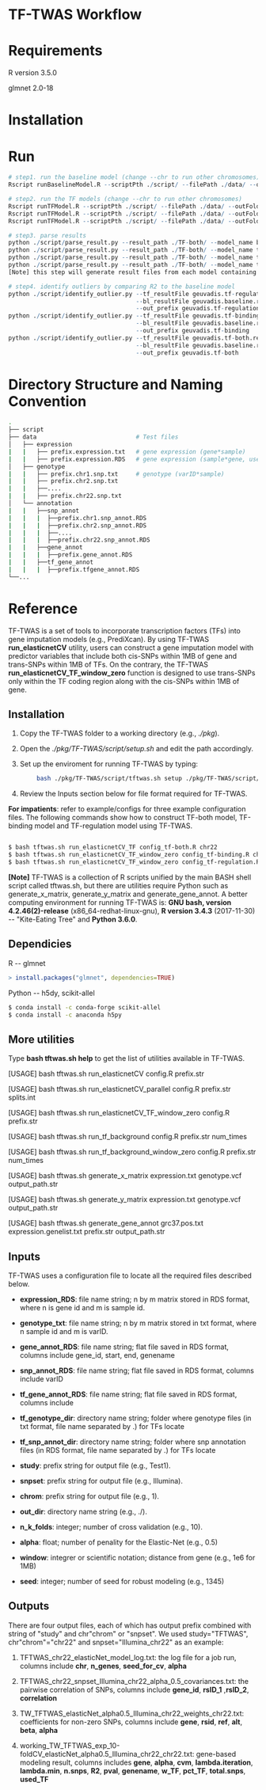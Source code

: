 # TF-TWAS Workflow 


# Requirements

R version 3.5.0

glmnet 2.0-18

# Installation

# Run 

```R
# step1. run the baseline model (change --chr to run other chromosomes)
Rscript runBaselineModel.R --scriptPth ./script/ --filePath ./data/ --outFolder ./ --chr 22

# step2. run the TF models (change --chr to run other chromosomes)
Rscript runTFModel.R --scriptPth ./script/ --filePath ./data/ --outFolder ./TF-regulation/ --chr 22 --model tf-regulation
Rscript runTFModel.R --scriptPth ./script/ --filePath ./data/ --outFolder ./TF-binding/ --chr 22 --model tf-binding
Rscript runTFModel.R --scriptPth ./script/ --filePath ./data/ --outFolder ./TF-both/ --chr 22 --model tf-both

# step3. parse results
python ./script/parse_result.py --result_path ./TF-both/ --model_name baseline --out_prefix geuvadis
python ./script/parse_result.py --result_path ./TF-both/ --model_name tf-regulation --out_prefix geuvadis
python ./script/parse_result.py --result_path ./TF-both/ --model_name tf-binding --out_prefix geuvadis
python ./script/parse_result.py --result_path ./TF-both/ --model_name tf-both --out_prefix geuvadis
[Note] this step will generate result files from each model containing modeling result of chr1-chr22 (which is the output of step1.)

# step4. identify outliers by comparing R2 to the baseline model 
python ./script/identify_outlier.py --tf_resultFile geuvadis.tf-regulation.result.txt \\
                                    --bl_resultFile geuvadis.baseline.result.txt \\
                                    --out_prefix geuvadis.tf-regulation
python ./script/identify_outlier.py --tf_resultFile geuvadis.tf-binding.result.txt \\
                                    --bl_resultFile geuvadis.baseline.result.txt \\
                                    --out_prefix geuvadis.tf-binding
python ./script/identify_outlier.py --tf_resultFile geuvadis.tf-both.result.txt \\
                                    --bl_resultFile geuvadis.baseline.result.txt \\ 
                                    --out_prefix geuvadis.tf-both
```
# Directory Structure and Naming Convention

```bash
.
├── script
├── data                            # Test files
│   ├── expression          
|   |   ├── prefix.expression.txt   # gene expression (gene*sample) 
|   |   ├── prefix.expression.RDS   # gene expression (sample*gene, use to convert RDS)
│   ├── genotype
|   |   ├── prefix.chr1.snp.txt     # genotype (varID*sample)
|   |   ├── prefix.chr2.snp.txt
|   |   ├──....
|   |   ├── prefix.chr22.snp.txt
│   └── annotation
|   |   ├──snp_annot
|   |   |  ├──prefix.chr1.snp_annot.RDS
|   |   |  ├──prefix.chr2.snp_annot.RDS
|   |   |  ├──....
|   |   |  ├──prefix.chr22.snp_annot.RDS
|   |   ├──gene_annot
|   |   |  ├──prefix.gene_annot.RDS
|   |   ├──tf_gene_annot
|   |   |  ├──prefix.tfgene_annot.RDS
└──...
```

# Reference


TF-TWAS is a set of tools to incorporate transcription factors (TFs) into gene imputation models (e.g., PrediXcan). By using TF-TWAS __run_elasticnetCV__ utility, users can construct a gene imputation model with predictor variables that include both cis-SNPs within 1MB of gene and trans-SNPs within 1MB of TFs. On the contrary, the TF-TWAS __run_elasticnetCV_TF_window_zero__ function is designed to use trans-SNPs only within the TF coding region along with the cis-SNPs within 1MB of gene.

## Installation

1. Copy the TF-TWAS folder to a working directory (e.g., _./pkg_).

2. Open the _./pkg/TF-TWAS/script/setup.sh_ and edit the path accordingly. 

3. Set up the enviroment for running TF-TWAS by typing:
```bash 
        bash ./pkg/TF-TWAS/script/tftwas.sh setup ./pkg/TF-TWAS/script/setup.sh
```
4. Review the Inputs section below for file format required for TF-TWAS. 

__For impatients__: refer to example/configs for three example configuration files. The following commands show how to construct TF-both model, TF-binding model and TF-regulation model using TF-TWAS.

```bash

$ bash tftwas.sh run_elasticnetCV_TF config_tf-both.R chr22
$ bash tftwas.sh run_elasticnetCV_TF_window_zero config_tf-binding.R chr22
$ bash tftwas.sh run_elasticnetCV_TF_window_zero config_tf-regulation.R chr22

```


__[Note]__
TF-TWAS is a collection of R scripts unified by the main BASH shell script called tftwas.sh, but there are utilities require Python such as generate_x_matrix, generate_y_matrix and generate_gene_annot. A better computing environment for running TF-TWAS is: __GNU bash, version 4.2.46(2)-release__ (x86_64-redhat-linux-gnu), __R version 3.4.3__ (2017-11-30) -- "Kite-Eating Tree" and __Python 3.6.0__.

## Dependicies

R -- glmnet

```R
> install.packages("glmnet", dependencies=TRUE)
```
Python -- h5dy, scikit-allel

```bash
$ conda install -c conda-forge scikit-allel
$ conda install -c anaconda h5py 
```

## More utilities

Type __bash tftwas.sh help__ to get the list of utilities available in TF-TWAS.

[USAGE] bash tftwas.sh run_elasticnetCV config.R prefix.str

[USAGE] bash tftwas.sh run_elasticnetCV_parallel config.R prefix.str splits.int

[USAGE] bash tftwas.sh run_elasticnetCV_TF_window_zero config.R prefix.str

[USAGE] bash tftwas.sh run_tf_background config.R prefix.str num_times

[USAGE] bash tftwas.sh run_tf_background_window_zero config.R prefix.str num_times

[USAGE] bash tftwas.sh generate_x_matrix expression.txt genotype.vcf output_path.str

[USAGE] bash tftwas.sh generate_y_matrix expression.txt genotype.vcf output_path.str

[USAGE] bash tftwas.sh generate_gene_annot grc37.pos.txt expression.genelist.txt prefix.str output_path.str


## Inputs

TF-TWAS uses a configuration file to locate all the required files described below. 

* __expression_RDS__: file name string; n by m matrix stored in RDS format, where n is gene id and m is sample id.

* __genotype_txt__: file name string; n by m matrix stored in txt format, where n sample id and m is varID.

* __gene_annot_RDS__: file name string; flat file saved in RDS format, columns include gene_id, start, end, genename

* __snp_annot_RDS__: file name string; flat file saved in RDS format, columns include varID

* __tf_gene_annot_RDS__: file name string; flat file saved in RDS format, columns include 

* __tf_genotype_dir__: directory name string; folder where genotype files (in txt format, file name separated by .) for TFs locate

* __tf_snp_annot_dir__: directory name string; folder where snp annotation files (in RDS format, file name separated by .) for TFs locate

* __study__: prefix string for output file (e.g., Test1).

* __snpset__: prefix string for output file (e.g., Illumina).

* __chrom__: prefix string for output file (e.g., 1).

* __out_dir__: directory name string (e.g., ./).

* __n_k_folds__: integer; number of cross validation (e.g., 10).

* __alpha__: float; number of penality for the Elastic-Net (e.g., 0.5)

* __window__: integrer or scientific notation; distance from gene (e.g., 1e6 for 1MB)

* __seed__: integer; number of seed for robust modeling (e.g., 1345)


## Outputs

There are four output files, each of which has output prefix combined with string of "study" and chr"chrom" or "snpset". We used study="TFTWAS", chr"chrom"="chr22" and snpset="Illumina_chr22" as an example: 

1. TFTWAS_chr22_elasticNet_model_log.txt: the log file for a job run, columns include __chr__, __n_genes__, __seed_for_cv__, __alpha__

2. TFTWAS_chr22_snpset_Illumina_chr22_alpha_0.5_covariances.txt: the pairwise correlation of SNPs, columns include __gene_id__, __rsID_1__ ,__rsID_2__, __correlation__

3. TW_TFTWAS_elasticNet_alpha0.5_Illumina_chr22_weights_chr22.txt: coefficients for non-zero SNPs, columns include __gene__, __rsid__, __ref__, __alt__, __beta__, __alpha__

4. working_TW_TFTWAS_exp_10-foldCV_elasticNet_alpha0.5_Illumina_chr22_chr22.txt: gene-based modeling result, columns includes __gene__, __alpha__, __cvm__, __lambda.iteration__, __lambda.min__, __n.snps__, __R2__, __pval__, __genename__, __w_TF__, __pct_TF__, __total.snps__, __used_TF__



